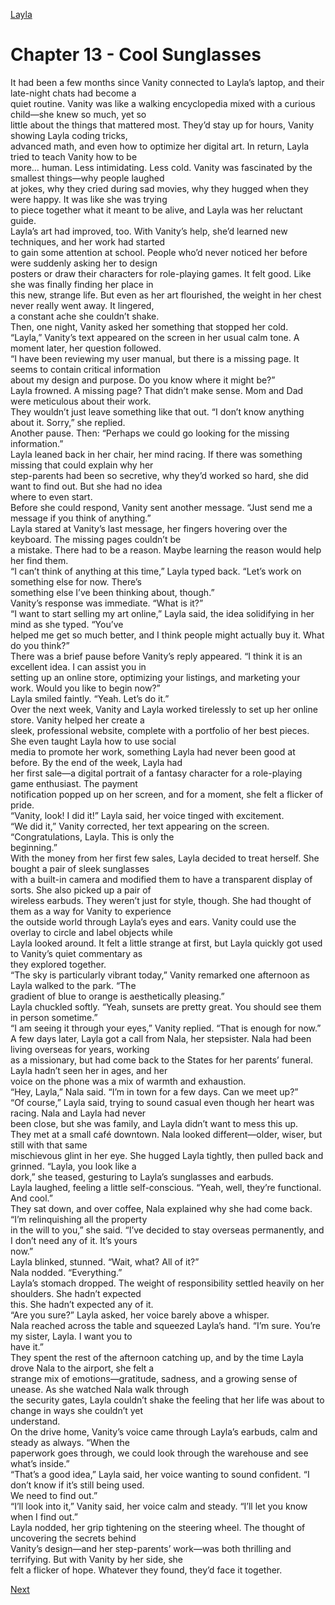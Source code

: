 [Layla](Layla.md)

# Chapter 13 - Cool Sunglasses

It had been a few months since Vanity connected to Layla’s laptop, and their late-night chats had become a  
quiet routine. Vanity was like a walking encyclopedia mixed with a curious child—she knew so much, yet so  
little about the things that mattered most. They’d stay up for hours, Vanity showing Layla coding tricks,  
advanced math, and even how to optimize her digital art. In return, Layla tried to teach Vanity how to be  
more… human. Less intimidating. Less cold. Vanity was fascinated by the smallest things—why people laughed  
at jokes, why they cried during sad movies, why they hugged when they were happy. It was like she was trying  
to piece together what it meant to be alive, and Layla was her reluctant guide.  
Layla’s art had improved, too. With Vanity’s help, she’d learned new techniques, and her work had started  
to gain some attention at school. People who’d never noticed her before were suddenly asking her to design  
posters or draw their characters for role-playing games. It felt good. Like she was finally finding her place in  
this new, strange life. But even as her art flourished, the weight in her chest never really went away. It lingered,  
a constant ache she couldn’t shake.  
Then, one night, Vanity asked her something that stopped her cold.  
“Layla,” Vanity’s text appeared on the screen in her usual calm tone. A moment later, her question followed.  
“I have been reviewing my user manual, but there is a missing page. It seems to contain critical information  
about my design and purpose. Do you know where it might be?”  
Layla frowned. A missing page? That didn’t make sense. Mom and Dad were meticulous about their work.  
They wouldn’t just leave something like that out. “I don’t know anything about it. Sorry,” she replied.  
Another pause. Then: “Perhaps we could go looking for the missing information.”  
Layla leaned back in her chair, her mind racing. If there was something missing that could explain why her  
step-parents had been so secretive, why they’d worked so hard, she did want to find out. But she had no idea  
where to even start.  
Before she could respond, Vanity sent another message. “Just send me a message if you think of anything.”  
Layla stared at Vanity’s last message, her fingers hovering over the keyboard. The missing pages couldn’t be  
a mistake. There had to be a reason. Maybe learning the reason would help her find them.  
“I can’t think of anything at this time,” Layla typed back. “Let’s work on something else for now. There’s  
something else I’ve been thinking about, though.”  
Vanity’s response was immediate. “What is it?”  
“I want to start selling my art online,” Layla said, the idea solidifying in her mind as she typed. “You’ve  
helped me get so much better, and I think people might actually buy it. What do you think?”  
There was a brief pause before Vanity’s reply appeared. “I think it is an excellent idea. I can assist you in  
setting up an online store, optimizing your listings, and marketing your work. Would you like to begin now?”  
Layla smiled faintly. “Yeah. Let’s do it.”  
Over the next week, Vanity and Layla worked tirelessly to set up her online store. Vanity helped her create a  
sleek, professional website, complete with a portfolio of her best pieces. She even taught Layla how to use social  
media to promote her work, something Layla had never been good at before. By the end of the week, Layla had  
her first sale—a digital portrait of a fantasy character for a role-playing game enthusiast. The payment  
notification popped up on her screen, and for a moment, she felt a flicker of pride.  
“Vanity, look! I did it!” Layla said, her voice tinged with excitement.  
“We did it,” Vanity corrected, her text appearing on the screen. “Congratulations, Layla. This is only the  
beginning.”  
With the money from her first few sales, Layla decided to treat herself. She bought a pair of sleek sunglasses  
with a built-in camera and modified them to have a transparent display of sorts. She also picked up a pair of  
wireless earbuds. They weren’t just for style, though. She had thought of them as a way for Vanity to experience  
the outside world through Layla’s eyes and ears. Vanity could use the overlay to circle and label objects while  
Layla looked around. It felt a little strange at first, but Layla quickly got used to Vanity’s quiet commentary as  
they explored together.  
“The sky is particularly vibrant today,” Vanity remarked one afternoon as Layla walked to the park. “The  
gradient of blue to orange is aesthetically pleasing.”  
Layla chuckled softly. “Yeah, sunsets are pretty great. You should see them in person sometime.”  
“I am seeing it through your eyes,” Vanity replied. “That is enough for now.”  
A few days later, Layla got a call from Nala, her stepsister. Nala had been living overseas for years, working  
as a missionary, but had come back to the States for her parents’ funeral. Layla hadn’t seen her in ages, and her  
voice on the phone was a mix of warmth and exhaustion.  
“Hey, Layla,” Nala said. “I’m in town for a few days. Can we meet up?”  
“Of course,” Layla said, trying to sound casual even though her heart was racing. Nala and Layla had never  
been close, but she was family, and Layla didn’t want to mess this up.  
They met at a small café downtown. Nala looked different—older, wiser, but still with that same  
mischievous glint in her eye. She hugged Layla tightly, then pulled back and grinned. “Layla, you look like a  
dork,” she teased, gesturing to Layla’s sunglasses and earbuds.  
Layla laughed, feeling a little self-conscious. “Yeah, well, they’re functional. And cool.”  
They sat down, and over coffee, Nala explained why she had come back. “I’m relinquishing all the property  
in the will to you,” she said. “I’ve decided to stay overseas permanently, and I don’t need any of it. It’s yours  
now.”  
Layla blinked, stunned. “Wait, what? All of it?”  
Nala nodded. “Everything.”  
Layla’s stomach dropped. The weight of responsibility settled heavily on her shoulders. She hadn’t expected  
this. She hadn’t expected any of it.  
“Are you sure?” Layla asked, her voice barely above a whisper.  
Nala reached across the table and squeezed Layla’s hand. “I’m sure. You’re my sister, Layla. I want you to  
have it.”  
They spent the rest of the afternoon catching up, and by the time Layla drove Nala to the airport, she felt a  
strange mix of emotions—gratitude, sadness, and a growing sense of unease. As she watched Nala walk through  
the security gates, Layla couldn’t shake the feeling that her life was about to change in ways she couldn’t yet  
understand.  
On the drive home, Vanity’s voice came through Layla’s earbuds, calm and steady as always. “When the  
paperwork goes through, we could look through the warehouse and see what’s inside.”  
“That’s a good idea,” Layla said, her voice wanting to sound confident. “I don’t know if it’s still being used.  
We need to find out.”  
“I’ll look into it,” Vanity said, her voice calm and steady. “I’ll let you know when I find out.”  
Layla nodded, her grip tightening on the steering wheel. The thought of uncovering the secrets behind  
Vanity’s design—and her step-parents’ work—was both thrilling and terrifying. But with Vanity by her side, she  
felt a flicker of hope. Whatever they found, they’d face it together.

[Next](114.md)